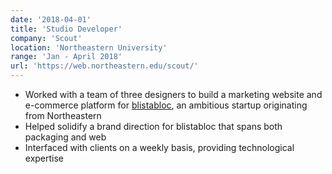 ```yaml
---
date: '2018-04-01'
title: 'Studio Developer'
company: 'Scout'
location: 'Northeastern University'
range: 'Jan - April 2018'
url: 'https://web.northeastern.edu/scout/'
---
```


- Worked with a team of three designers to build a marketing website and e-commerce platform for [blistabloc](https://blistabloc.com), an ambitious startup originating from Northeastern
- Helped solidify a brand direction for blistabloc that spans both packaging and web
- Interfaced with clients on a weekly basis, providing technological expertise
